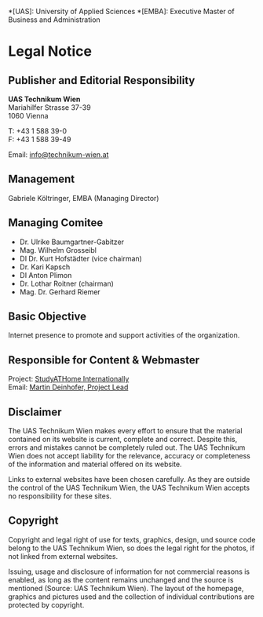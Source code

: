 <!-- prettier-ignore -->
*[UAS]: University of Applied Sciences
*[EMBA]: Executive Master of Business and Administration

# Legal Notice

## Publisher and Editorial Responsibility


**UAS Technikum Wien**  
Mariahilfer Strasse 37-39  
1060 Vienna

T: +43 1 588 39-0  
F: +43 1 588 39-49


Email: [info@technikum-wien.at](mailto:info@technikum-wien.at)

## Management

Gabriele Költringer, EMBA (Managing Director)

## Managing Comitee

* Dr. Ulrike Baumgartner-Gabitzer
* Mag. Wilhelm Grosseibl
* DI Dr. Kurt Hofstädter (vice chairman)
* Dr. Kari Kapsch
* DI Anton Plimon
* Dr. Lothar Roitner (chairman)
* Mag. Dr. Gerhard Riemer

## Basic Objective

Internet presence to promote and support activities of the organization.

## Responsible for Content & Webmaster

Project: [StudyATHome Internationally](https://studyathome.technikum-wien.at)  
Email: [Martin Deinhofer, Project Lead](mailto:martin.deinhofer@technikum-wien.at)

## Disclaimer

The UAS Technikum Wien makes every effort to ensure that the material contained on its website is current, complete and correct. Despite this, errors and mistakes cannot be completely ruled out. The UAS Technikum Wien does not accept liability for the relevance, accuracy or completeness of the information and material offered on its website. 

Links to external websites have been chosen carefully. As they are outside the control of the UAS Technikum Wien, the UAS Technikum Wien accepts no responsibility for these sites.

## Copyright

Copyright and legal right of use for texts, graphics, design, und source code belong to the UAS Technikum Wien, so does the legal right for the photos, if not linked from external websites. 

Issuing, usage and disclosure of information for not commercial reasons is enabled, as long as the content remains unchanged and the source is mentioned (Source: UAS Technikum Wien). The layout of the homepage, graphics and pictures used and the collection of individual contributions are protected by copyright.
